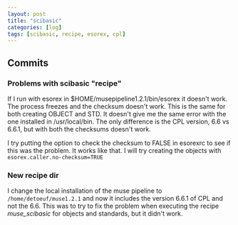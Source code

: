 ```yaml
---
layout: post
title: "scibasic"
categories: [log]
tags: [scibasic, recipe, esorex, cpl]
---
```


## Commits

### Problems with scibasic "recipe"

If I run with esorex in $HOME/musepipeline1.2.1/bin/esorex it doesn't work. The process freezes and the checksum doesn't work. This is the same for both creating OBJECT and STD. It doesn't give me the same error with the one installed in /usr/local/bin. The only difference is the CPL version, 6.6 vs 6.6.1, but with both the checksums doesn't work.

I try putting the option to check the checksum to FALSE in esorexrc to see if this was the problem. It works like that. I will try creating the objects with `esorex.caller.no-checksum=TRUE` 


### New recipe dir

I change the local installation of the muse pipeline to `/home/detoeuf/muse1.2.1` and now it includes the version 6.6.1 of CPL and not the 6.6. This was to try to fix the problem when executing the recipe *muse_scibasic* for objects and standards, but it didn't work. 


